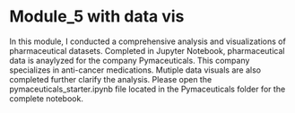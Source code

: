 # Module_5 with data vis

In this module, I conducted a comprehensive analysis and visualizations of pharmaceutical datasets. Completed in Jupyter Notebook, pharmaceutical data is anaylyzed for the company Pymaceuticals. This company specializes in anti-cancer medications. Mutiple data visuals are also completed further clarify the analysis. Please open the pymaceuticals_starter.ipynb file located in the Pymaceuticals folder for the complete notebook.
